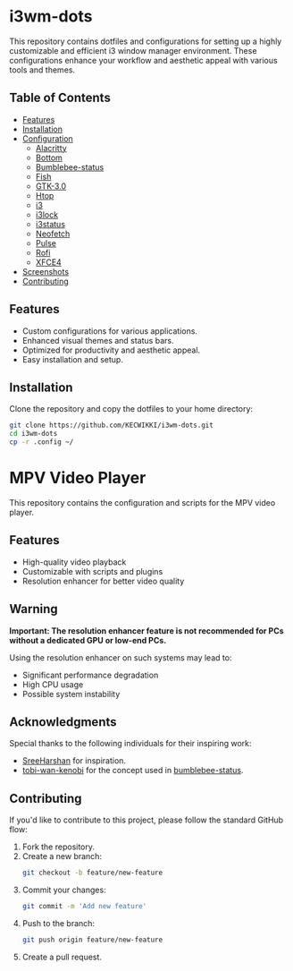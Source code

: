 # i3wm-dots

This repository contains dotfiles and configurations for setting up a highly customizable and efficient i3 window manager environment. These configurations enhance your workflow and aesthetic appeal with various tools and themes.

## Table of Contents
- [Features](#features)
- [Installation](#installation)
- [Configuration](#configuration)
  - [Alacritty](#alacritty)
  - [Bottom](#bottom)
  - [Bumblebee-status](#bumblebee-status)
  - [Fish](#fish)
  - [GTK-3.0](#gtk-30)
  - [Htop](#htop)
  - [i3](#i3)
  - [i3lock](#i3lock)
  - [i3status](#i3status)
  - [Neofetch](#neofetch)
  - [Pulse](#pulse)
  - [Rofi](#rofi)
  - [XFCE4](#xfce4)
- [Screenshots](#screenshots)
- [Contributing](#contributing)

## Features
- Custom configurations for various applications.
- Enhanced visual themes and status bars.
- Optimized for productivity and aesthetic appeal.
- Easy installation and setup.

## Installation
Clone the repository and copy the dotfiles to your home directory:

```sh
git clone https://github.com/KECWIKKI/i3wm-dots.git
cd i3wm-dots
cp -r .config ~/
```


# MPV Video Player

This repository contains the configuration and scripts for the MPV video player.

## Features

- High-quality video playback
- Customizable with scripts and plugins
- Resolution enhancer for better video quality

## Warning

**Important: The resolution enhancer feature is not recommended for PCs without a dedicated GPU or low-end PCs.**

Using the resolution enhancer on such systems may lead to:

- Significant performance degradation
- High CPU usage
- Possible system instability


## Acknowledgments

Special thanks to the following individuals for their inspiring work:

- [SreeHarshan](https://github.com/SreeHarshan) for inspiration.
- [tobi-wan-kenobi](https://github.com/tobi-wan-kenobi) for the concept used in [bumblebee-status](https://github.com/tobi-wan-kenobi/bumblebee-status).


## Contributing

If you'd like to contribute to this project, please follow the standard GitHub flow:

1. Fork the repository.
2. Create a new branch:
    ```bash
    git checkout -b feature/new-feature
    ```
3. Commit your changes:
    ```bash
    git commit -m 'Add new feature'
    ```
4. Push to the branch:
    ```bash
    git push origin feature/new-feature
    ```
5. Create a pull request.
